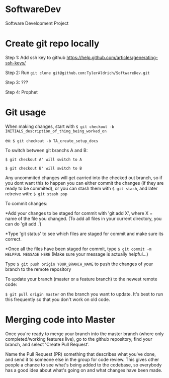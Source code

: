 # SoftwareDev
Software Development Project

# Create git repo locally
Step 1: Add ssh key to github https://help.github.com/articles/generating-ssh-keys/

Step 2: Run `git clone git@github.com:TylerAldrich/SoftwareDev.git`

Step 3: ???

Step 4: Prophet

# Git usage
When making changes, start with `$ git checkout -b INITIALS_description_of_thing_being_worked_on`

ex: `$ git checkout -b TA_create_setup_docs`

To switch between git branchs A and B:

```$ git checkout A' will switch to A```

```$ git checkout B' will switch to B```

Any uncommited changes will get carried into the checked out branch, so if you dont want this to happen you can either commit the changes (if they are ready
to be commited), or you can stash them with `$ git stash`, and later retreive with:
`$ git stash pop`

To commit changes: 

*Add your changes to be staged for commit with 'git add X', where X = name of the file you changed. (To add all files in your current directory, you can do 'git add .')

*Type 'git status' to see which files are staged for commit and make sure its correct.

*Once all the files have been staged for commit, type `$ git commit -m HELPFUL MESSAGE HERE` (Make sure your message is actually helpful...)

Type `$ git push origin YOUR_BRANCH_NAME` to push the changes of your branch to the remote repository

To update your branch (master or a feature branch) to the newest remote code:

`$ git pull origin master` on the branch you want to update. It's best to run this frequently so that you don't work on old code.


# Merging code into Master
Once you're ready to merge your branch into the master branch (where only completed/working features live), go to the github repository, find your branch, and select 'Create Pull Request'.

Name the Pull Request (PR) something that describes what you've done, and send it to someone else in the group
for code review. This gives other people a chance to see what's being added to the codebase, so everybody has 
a good idea about what's going on and what changes have been made.
